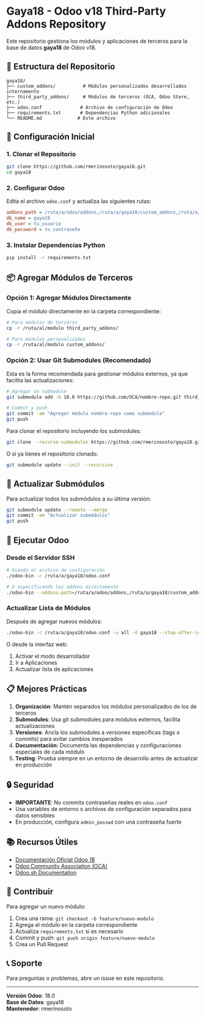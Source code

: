 # Gaya18 - Odoo v18 Third-Party Addons Repository

Este repositorio gestiona los módulos y aplicaciones de terceros para la base de datos **gaya18** de Odoo v18.

## 📁 Estructura del Repositorio

```
gaya18/
├── custom_addons/          # Módulos personalizados desarrollados internamente
├── third_party_addons/     # Módulos de terceros (OCA, Odoo Store, etc.)
├── odoo.conf              # Archivo de configuración de Odoo
├── requirements.txt       # Dependencias Python adicionales
└── README.md             # Este archivo
```

## 🚀 Configuración Inicial

### 1. Clonar el Repositorio

```bash
git clone https://github.com/rmerinosoto/gaya18.git
cd gaya18
```

### 2. Configurar Odoo

Edita el archivo `odoo.conf` y actualiza las siguientes rutas:

```ini
addons_path = /ruta/a/odoo/addons,/ruta/a/gaya18/custom_addons,/ruta/a/gaya18/third_party_addons
db_name = gaya18
db_user = tu_usuario
db_password = tu_contraseña
```

### 3. Instalar Dependencias Python

```bash
pip install -r requirements.txt
```

## 📦 Agregar Módulos de Terceros

### Opción 1: Agregar Módulos Directamente

Copia el módulo directamente en la carpeta correspondiente:

```bash
# Para módulos de terceros
cp -r /ruta/al/modulo third_party_addons/

# Para módulos personalizados
cp -r /ruta/al/modulo custom_addons/
```

### Opción 2: Usar Git Submodules (Recomendado)

Esta es la forma recomendada para gestionar módulos externos, ya que facilita las actualizaciones:

```bash
# Agregar un submodule
git submodule add -b 18.0 https://github.com/OCA/nombre-repo.git third_party_addons/nombre-repo

# Commit y push
git commit -am "Agregar módulo nombre-repo como submodule"
git push
```

Para clonar el repositorio incluyendo los submodules:

```bash
git clone --recurse-submodules https://github.com/rmerinosoto/gaya18.git
```

O si ya tienes el repositorio clonado:

```bash
git submodule update --init --recursive
```

## 🔄 Actualizar Submódulos

Para actualizar todos los submódulos a su última versión:

```bash
git submodule update --remote --merge
git commit -am "Actualizar submódulos"
git push
```

## 🏃 Ejecutar Odoo

### Desde el Servidor SSH

```bash
# Usando el archivo de configuración
./odoo-bin -c /ruta/a/gaya18/odoo.conf

# O especificando los addons directamente
./odoo-bin --addons-path=/ruta/a/odoo/addons,/ruta/a/gaya18/custom_addons,/ruta/a/gaya18/third_party_addons -d gaya18
```

### Actualizar Lista de Módulos

Después de agregar nuevos módulos:

```bash
./odoo-bin -c /ruta/a/gaya18/odoo.conf -u all -d gaya18 --stop-after-init
```

O desde la interfaz web:
1. Activar el modo desarrollador
2. Ir a Aplicaciones
3. Actualizar lista de aplicaciones

## 📋 Mejores Prácticas

1. **Organización**: Mantén separados los módulos personalizados de los de terceros
2. **Submodules**: Usa git submodules para módulos externos, facilita actualizaciones
3. **Versiones**: Ancla los submodules a versiones específicas (tags o commits) para evitar cambios inesperados
4. **Documentación**: Documenta las dependencias y configuraciones especiales de cada módulo
5. **Testing**: Prueba siempre en un entorno de desarrollo antes de actualizar en producción

## 🔒 Seguridad

- **IMPORTANTE**: No commits contraseñas reales en `odoo.conf`
- Usa variables de entorno o archivos de configuración separados para datos sensibles
- En producción, configura `admin_passwd` con una contraseña fuerte

## 📚 Recursos Útiles

- [Documentación Oficial Odoo 18](https://www.odoo.com/documentation/18.0/)
- [Odoo Community Association (OCA)](https://github.com/OCA)
- [Odoo.sh Documentation](https://www.odoo.com/documentation/18.0/administration/odoo_sh.html)

## 🤝 Contribuir

Para agregar un nuevo módulo:

1. Crea una rama: `git checkout -b feature/nuevo-modulo`
2. Agrega el módulo en la carpeta correspondiente
3. Actualiza `requirements.txt` si es necesario
4. Commit y push: `git push origin feature/nuevo-modulo`
5. Crea un Pull Request

## 📞 Soporte

Para preguntas o problemas, abre un issue en este repositorio.

---

**Versión Odoo**: 18.0  
**Base de Datos**: gaya18  
**Mantenedor**: rmerinosoto